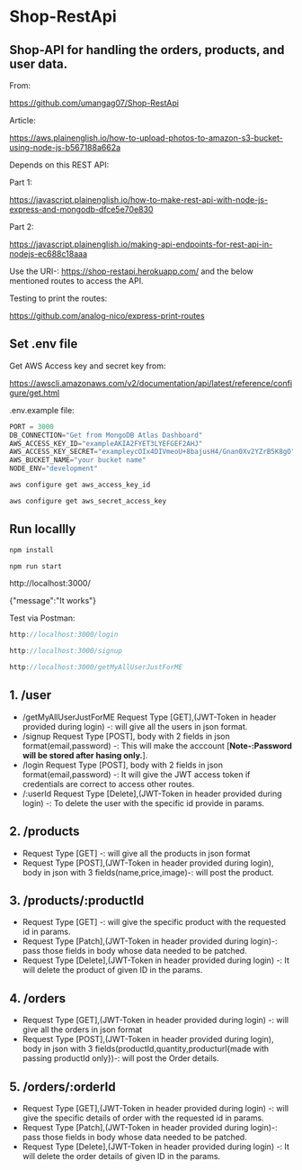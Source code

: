 # Shop-RestApi

## Shop-API for handling the orders, products, and user data.

From:

https://github.com/umangag07/Shop-RestApi

Article:

https://aws.plainenglish.io/how-to-upload-photos-to-amazon-s3-bucket-using-node-js-b567188a662a

Depends on this REST API:

Part 1:

https://javascript.plainenglish.io/how-to-make-rest-api-with-node-js-express-and-mongodb-dfce5e70e830

Part 2:

https://javascript.plainenglish.io/making-api-endpoints-for-rest-api-in-nodejs-ec688c18aaa

Use the URI-: https://shop-restapi.herokuapp.com/ and the below mentioned routes to access the API.

Testing to print the routes:

https://github.com/analog-nico/express-print-routes

## Set .env file

Get AWS Access key and secret key from:

https://awscli.amazonaws.com/v2/documentation/api/latest/reference/configure/get.html

.env.example file:

```java
PORT = 3000
DB_CONNECTION="Get from MongoDB Atlas Dashboard"
AWS_ACCESS_KEY_ID="exampleAKIA2FYET3LYEFGEF2AHJ"
AWS_ACCESS_KEY_SECRET="exampleycOIx4DIVmeoU+8bajusH4/Gnan0Xv2YZrB5K8gO"
AWS_BUCKET_NAME="your bucket name"
NODE_ENV="development"
```

```java
aws configure get aws_access_key_id

aws configure get aws_secret_access_key
```

## Run locallly

```java
npm install

npm run start
```

http://localhost:3000/

{"message":"It works"}

Test via Postman:

```java
http://localhost:3000/login

http://localhost:3000/signup

http://localhost:3000/getMyAllUserJustForME

```

## 1. /user

- /getMyAllUserJustForME Request Type [GET],(JWT-Token in header provided during login) -: will give all the users in json format.
- /signup Request Type [POST], body with 2 fields in json format(email,password) -: This will make the acccount [<b>Note-:Password will be stored after hasing only.</b>].
- /login Request Type [POST], body with 2 fields in json format(email,password) -: It will give the JWT access token if credentials are correct to access other routes.
- /:userId Request Type [Delete],(JWT-Token in header provided during login) -: To delete the user with the specific id provide in params.

## 2. /products

- Request Type [GET] -: will give all the products in json format
- Request Type [POST],(JWT-Token in header provided during login), body in json with 3 fields(name,price,image)-: will post the product.

## 3. /products/:productId

- Request Type [GET] -: will give the specific product with the requested id in params.
- Request Type [Patch],(JWT-Token in header provided during login)-: pass those fields in body whose data needed to be patched.
- Request Type [Delete],(JWT-Token in header provided during login) -: It will delete the product of given ID in the params.

## 4. /orders

- Request Type [GET],(JWT-Token in header provided during login) -: will give all the orders in json format
- Request Type [POST],(JWT-Token in header provided during login), body in json with 3 fields(productId,quantity,producturl{made with passing productId only})-: will post the Order details.

## 5. /orders/:orderId

- Request Type [GET],(JWT-Token in header provided during login) -: will give the specific details of order with the requested id in params.
- Request Type [Patch],(JWT-Token in header provided during login)-: pass those fields in body whose data needed to be patched.
- Request Type [Delete],(JWT-Token in header provided during login) -: It will delete the order details of given ID in the params.

